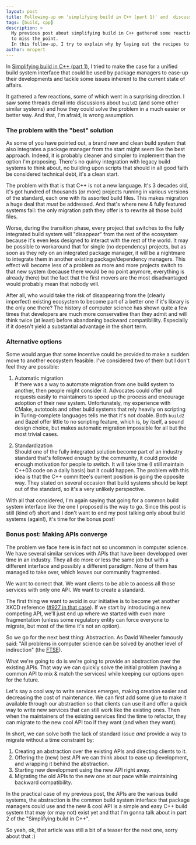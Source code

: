 ```yaml
---
layout: post
title: Following-up on 'simplifying build in C++ (part 1)' and  discussing API convergence
tags: [build, cpp]
description: >
  My previous post about simplifying build in C++ gathered some reaction but I feel that a significant part of them seemed
  to miss the point.
  In this follow-up, I try to explain why by laying out the recipes to make several APIs converge as one.
author: mropert
---
```


In [Simplifying build in C++ (part 1)](/2017/10/19/simplifying_build-part1/), I tried to make the case for a unified build system
interface that could be used by package managers to ease-up their developments and tackle some issues inherent to the current
state of affairs.

It gathered a few reactions, some of which went in a surprising direction. I saw some threads derail into discussions about `build2`
(and some other similar systems) and how they could solve the problem in a much easier or better way. And that, I'm afraid,
is wrong assumption.

### The problem with the "best" solution

As some of you have pointed out, a brand new and clean build system that also integrates a package manager from the start
might seem like the best approach. Indeed, it is probably cleaner and simpler to implement than the option I'm proposing.
There's no quirky integration with legacy build systems to think about, no building upon scripts that should in all
good faith be considered technical debt, it's a clean start.

The problem with that is that C++ is not a new language. It's 3 decades old, it's got hundred of thousands (or more) projects
running in various versions of the standard, each one with its assorted build files. This makes migration a huge deal that
*must* be addressed. And that's where new & fully featured systems fail: the only migration path they offer is to rewrite
all those build files.

Worse, during the transition phase, every project that switches to the fully integrated build system will "disappear" from the rest
of the ecosystem because it's even less designed to interact with the rest of the world. It may be possible to workaround
that for single (no dependency) projects, but as soon as they rely on an integrated package manager, it will be a nightmare
to integrate them in another existing package/dependency managers. This effect will become less of a problem as more and more
projects switch to that new system (because there would be no point anymore, everything is already there)
but the fact that the first movers are the most disadvantaged would probably mean that nobody will.

After all, who would take the risk of disappearing from the (clearly imperfect) existing ecosystem to become part of a better
one if it's library is the only one there? The history of computer science has shown quite a few times that developers are much more
conservative than they admit and will think twice (at least) before abandoning backward compatiblility. Especially
if it doesn't yield a substantial advantage in the short term.

### Alternative options

Some would argue that some incentive could be provided to make a sudden move to another ecosystem feasible. I've considered two of them
but I don't feel they are possible:

1. Automatic migration  
  If there was a way to automate migration from one build system to another, then people might consider it. Advocates could
  offer pull requests easily to maintainers to speed up the process and encourage adoption of their new system.
  Unfortunately, my experience with CMake, autotools and other build systems that rely heavily on scripting in Turing-complete
  languages tells me that it's not doable. Both `build2` and Bazel offer little to no scripting feature, which is, by itself,
  a sound design choice, but makes automatic migration impossible for all but the most trivial cases.

2. Standardization  
  Should one of the fully integrated solution become part of an industry standard that's followed enough by the community, it
  could provide enough motivation for people to switch. It will take time (I still maintain C++03 code on a daily basis) but it
  could happen. The problem with this idea is that the C++ committee's current position is going the opposite way. They
  stated on several occasion that build systems should be kept out of the standard, so it's a very unlikely perspective.

With all that considered, I'm again saying that going for a common build system interface like the one I proposed is the way to go.
Since this post is still (kind of) short and I don't want to end my post talking only about build systems (again!),
it's time for the bonus post!

### Bonus post: Making APIs converge

The problem we face here is in fact not so uncommon in computer science. We have several similar services with APIs
that have been developped over time in an industry.
They all do more or less the same job but with a different interface and possibly a different paradigm.
None of them has managed to take over, which leaves our community fragmented.

We want to correct that. We want clients to be able to access all those services with only one API. We want to
create a standard.

The first thing we want to avoid in our initiative is to become yet another XKCD reference ([#927 in that case](https://xkcd.com/927/)).
If we start by introducing a new competing API, we'll just end up where we started with even more fragmentation (unless some
regulatory entity can force everyone to migrate, but most of the time it's not an option).

So we go for the next best thing: Abstraction. As David Wheeler famously said:
"All problems in computer science can be solved by another level of indirection"
(the [FTSE](https://en.wikipedia.org/wiki/Fundamental_theorem_of_software_engineering)).

What we're going to do is we're going to provide an abstraction over the existing APIs. That way we can quickly solve
the initial problem (having a common API to mix & match the services) while keeping our options open for the future.

Let's say a cool way to write services emerges, making creation easier and decreasing the cost
of maintenance. We can first add some glue to make it available through our abstraction
so that clients can use it and offer a quick way to write new services that can still work like the existing ones.
Then when the maintainers of the existing services find the time to refactor, they can migrate to the new cool API
too if they want (and when they want).

In short, we can solve both the lack of standard issue *and* provide a way to migrate without a time constraint by:
1. Creating an abstraction over the existing APIs and directing clients to it.
2. Offering the (new) best API we can think about to ease up development, and wrapping it behind the abstraction.
3. Starting new development using the new API right away.
4. Migrating the old APIs to the new one at our pace while maintaining backward compatibility.

In the practical case of my previous post, the APIs are the various build systems, the abstraction is the common build system
interface that package managers could use and the new & cool API is a simple and easy C++ build system that may (or may not)
exist yet and that I'm gonna talk about in part 2 of the "Simplifying build in C++".

So yeah, ok, that article was still a bit of a teaser for the next one, sorry about that :)
